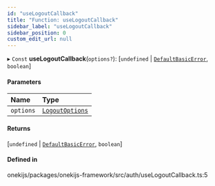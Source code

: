 ```yaml
---
id: "useLogoutCallback"
title: "Function: useLogoutCallback"
sidebar_label: "useLogoutCallback"
sidebar_position: 0
custom_edit_url: null
---
```


▸ `Const` **useLogoutCallback**(`options?`): [`undefined` \| [`DefaultBasicError`](../classes/DefaultBasicError.md), `boolean`]

#### Parameters

| Name | Type |
| :------ | :------ |
| `options` | [`LogoutOptions`](../interfaces/LogoutOptions.md) |

#### Returns

[`undefined` \| [`DefaultBasicError`](../classes/DefaultBasicError.md), `boolean`]

#### Defined in

onekijs/packages/onekijs-framework/src/auth/useLogoutCallback.ts:5
